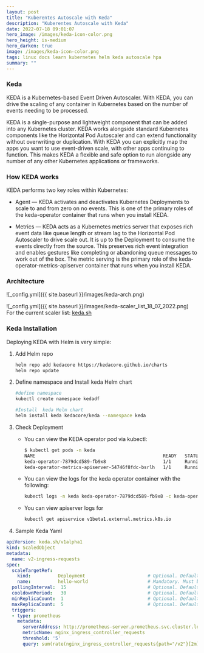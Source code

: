 ```yaml
---
layout: post
title: "Kuberentes Autoscale with Keda"
description: "Kuberentes Autoscale with Keda"
date: 2022-07-18 09:01:07
hero_image: /images/keda-icon-color.png
hero_height: is-medium
hero_darken: true
image: /images/keda-icon-color.png
tags: linux docs learn kubernetes helm keda autoscale hpa
summary: ""
---
```


### Keda    

KEDA is a Kubernetes-based Event Driven Autoscaler. With KEDA, you can drive the scaling of any container in Kubernetes based on the number of events needing to be processed.

KEDA is a single-purpose and lightweight component that can be added into any Kubernetes cluster. KEDA works alongside standard Kubernetes components like the Horizontal Pod Autoscaler and can extend functionality without overwriting or duplication. With KEDA you can explicitly map the apps you want to use event-driven scale, with other apps continuing to function. This makes KEDA a flexible and safe option to run alongside any number of any other Kubernetes applications or frameworks.

### How KEDA works

KEDA performs two key roles within Kubernetes:

- Agent — KEDA activates and deactivates Kubernetes Deployments to scale to and from zero on no events. This is one of the primary roles of the keda-operator container that runs when you install KEDA.
    
- Metrics — KEDA acts as a Kubernetes metrics server that exposes rich event data like queue length or stream lag to the Horizontal Pod Autoscaler to drive scale out. It is up to the Deployment to consume the events directly from the source. This preserves rich event integration and enables gestures like completing or abandoning queue messages to work out of the box. The metric serving is the primary role of the keda-operator-metrics-apiserver container that runs when you install KEDA.

### Architecture

![_config.yml]({{ site.baseurl }}/images/keda-arch.png)


![_config.yml]({{ site.baseurl }}/images/keda-scaler_list_18_07_2022.png)
For the current scaler list: [keda.sh](https://keda.sh)

###  Keda Installation   

Deploying KEDA with Helm is very simple:

1. Add Helm repo
    
    ```bash
    helm repo add kedacore https://kedacore.github.io/charts
    helm repo update
    
    ```
    
2. Define namespace and Install keda Helm chart
    
    ```bash
    #define namespace 
    kubectl create namespace kedadf
    
    #Install  keda Helm chart
    helm install keda kedacore/keda --namespace keda
    ```
    
3. Check Deployment 
    - You can view the KEDA operator pod via kubectl:
        
        ```bash
        $ kubectl get pods -n keda
        NAME                                               READY   STATUS    RESTARTS   AGE
        keda-operator-7879dcd589-fb9x8                     1/1     Running   0          17d
        keda-operator-metrics-apiserver-54746f8fdc-bsrlh   1/1     Running   0          17d

        ```
        
    - You can view the logs for the keda operator container with the following:
        
        ```bash
        kubectl logs -n keda keda-operator-7879dcd589-fb9x8 -c keda-operator

        ```

    - You can view apiserver logs for

        ```bash
        kubectl get apiservice v1beta1.external.metrics.k8s.io 

        ```

4. Sample Keda Yaml

```yaml
apiVersion: keda.sh/v1alpha1
kind: ScaledObject
metadata:
  name: v2-ingress-requests
spec:
  scaleTargetRef:
    kind:          Deployment                       # Optional. Default: Deployment
    name:          hello-world                      # Mandatory. Must be in the same namespace as the ScaledObject
  pollingInterval:  15                              # Optional. Default: 30 seconds
  cooldownPeriod:   30                              # Optional. Default: 300 seconds
  minReplicaCount:  1                               # Optional. Default: 0
  maxReplicaCount:  5                               # Optional. Default: 100
  triggers:
  - type: prometheus
    metadata:
      serverAddress: http://prometheus-server.prometheus.svc.cluster.local
      metricName: nginx_ingress_controller_requests
      threshold: '5'
      query: sum(rate(nginx_ingress_controller_requests{path="/v2"}[2m]))

```

